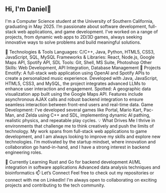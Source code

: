 ## Hi, I'm Daniel👋

I'm a Computer Science student at the University of Southern California, graduating in May 2025. I’m passionate about software development, full-stack web applications, and game development. I've worked on a range of projects, from dynamic web apps to 2D/3D games, always seeking innovative ways to solve problems and build meaningful solutions.

🔧 Technologies & Tools
Languages: C/C++, Java, Python, HTML5, CSS3, JavaScript, SQL, MySQL
Frameworks & Libraries: React, Node.js, Google Maps API, Spotify API, SDL
Tools: Git, Shell, MS Suite, Photoshop
Other Skills: Web Development, API Integration, Database Management
🚀 Projects
Emotify: A full-stack web application using OpenAI and Spotify APIs to create a personalized music experience. Developed with Java, JavaScript, HTML5, CSS3, and MySQL, the project integrates advanced LLMs to enhance user interaction and engagement.
Spotted: A geographic data visualization app built using the Google Maps API. Features include asynchronous AJAX calls and robust backend integration to ensure seamless interaction between front-end users and real-time data.
Game Development: I've developed several games like Portal, Mario Kart, Pac-Man, and Zelda using C++ and SDL, implementing dynamic AI pathing, realistic physics, and repeatable play cycles.
💡 What Drives Me
I thrive in environments that challenge me to think creatively and push the limits of technology. My work spans from full-stack web applications to game development, and I am always looking to improve my skills and explore new technologies. I’m motivated by the startup mindset, where innovation and collaboration go hand-in-hand, and I have a strong interest in backend engineering roles.

🌱 Currently Learning
Rust and Go for backend development
AI/ML integration in software applications
Advanced data analysis techniques and bioinformatics
📫 Let’s Connect
Feel free to check out my repositories or connect with me on LinkedIn! I'm always open to collaborating on exciting projects and contributing to the tech community.


<!--
**dsuh02/dsuh02** is a ✨ _special_ ✨ repository because its `README.md` (this file) appears on your GitHub profile.

Here are some ideas to get you started:

- 🔭 I’m currently working on ...
- 🌱 I’m currently learning ...
- 👯 I’m looking to collaborate on ...
- 🤔 I’m looking for help with ...
- 💬 Ask me about ...
- 📫 How to reach me: ...
- 😄 Pronouns: ...
- ⚡ Fun fact: ...
-->
